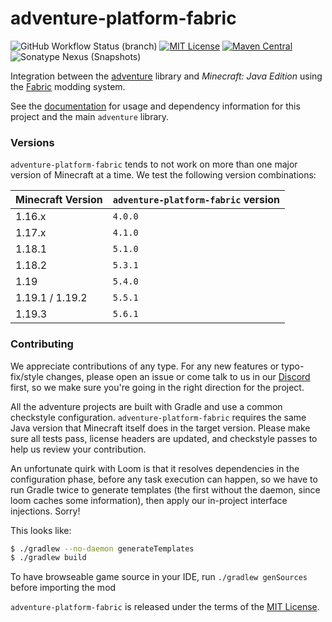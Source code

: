 # adventure-platform-fabric

![GitHub Workflow Status (branch)](https://img.shields.io/github/actions/workflow/status/KyoriPowered/adventure-platform-fabric/build.yml?branch=mc/1.19) [![MIT License](https://img.shields.io/badge/license-MIT-blue)](LICENSE) [![Maven Central](https://img.shields.io/maven-central/v/net.kyori/adventure-platform-fabric?label=stable)](https://search.maven.org/search?q=g:net.kyori%20AND%20a:adventure*) ![Sonatype Nexus (Snapshots)](https://img.shields.io/nexus/s/net.kyori/adventure-platform-fabric?label=dev&server=https%3A%2F%2Fs01.oss.sonatype.org)

Integration between the [adventure](https://github.com/KyoriPowered/adventure) library and *Minecraft: Java Edition* using the [Fabric](https://fabricmc.net) modding system.

See the [documentation](https://docs.adventure.kyori.net/platform/fabric.html) for usage and dependency information for this project and the main `adventure` library.

### Versions

`adventure-platform-fabric` tends to not work on more than one major version of Minecraft at a time. We test the following version combinations:

Minecraft Version | `adventure-platform-fabric` version
----------------- | ------------------------------------
1.16.x            | `4.0.0`
1.17.x            | `4.1.0`
1.18.1            | `5.1.0`
1.18.2            | `5.3.1`
1.19              | `5.4.0`
1.19.1 / 1.19.2   | `5.5.1`
1.19.3            | `5.6.1`

### Contributing

We appreciate contributions of any type. For any new features or typo-fix/style changes, please open an issue or come talk to us in our [Discord] first, so we make sure you're going in the right direction for the project.

All the adventure projects are built with Gradle and use a common checkstyle configuration. `adventure-platform-fabric` requires the same Java version that Minecraft itself does in the target version. Please make sure all tests pass, license headers are updated, and checkstyle passes to help us review your contribution.

An unfortunate quirk with Loom is that it resolves dependencies in the configuration phase, before any task execution can happen, so we have to run Gradle twice to generate templates (the first without the daemon, since loom caches some information), then apply our in-project interface injections. Sorry!

This looks like:

```sh
$ ./gradlew --no-daemon generateTemplates
$ ./gradlew build
```

To have browseable game source in your IDE, run `./gradlew genSources` before importing the mod

`adventure-platform-fabric` is released under the terms of the [MIT License](LICENSE).

[Discord]: https://discord.gg/MMfhJ8F
